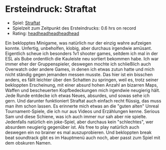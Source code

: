 # Ersteindruck: Straftat

* Spiel: [Straftat](https://store.steampowered.com/app/2386720/STRAFTAT/)
* Spielzeit zum Zeitpunkt des Ersteindrucks: 0.6 hrs on record
* Rating: [head](_assets\rating\head_fill.png)[head](_assets\rating\head_fill.png)[head](_assets\rating\head_fill.png)[head](_assets\rating\head.png)[head](_assets\rating\head.png)

Ein beklopptes Minigame, was natürlich nur der einzig wahre aufzeigen konnte. Unfertig, unbeholfen, klobig, aber durchaus irgendwie amüsant. Eigentlich scheue ich besonders 1v1 shooter games, seitdem ich mal in der ESL als Bube ordentlich die Kauleiste neu sortiert bekommen habe. Ich war immer eher der Gruppenspieler, deswegen mochte ich schließlich auch Overwatch oder andere Games, in denen ich etwas zutun hatte und mich nicht ständig gegen jemanden messen musste. Das hier ist ein bisschen anders, es fällt leichter über den Schatten zu springen, weil es, trotz seiner bekloppten Erscheinung, mit einer absurd hohen Anzahl an bizarren Maps, Waffen und bescheuerten Kopfbedeckungen mich irgendwie neugierig hält. Jede Runde entdecke ich etwas Neues, absurdes, und sowas sehe ich gern. Und darunter funktioniert Straftat auch einfach recht flüssig, das muss man ihm schon lassen. Es erinnerte mich etwas an die "guten alten" Unreal Tournament-Spiele, die ich nur aus Videos und Erzählungen kenne. Serious Sam und diese Schiene, was ich auch immer nur sah aber nie spielte. Jedenfalls natürlich ein joke-Spiel, aber durchaus kein "schlechtes", wer absurdem neugierig gegenüber ist. Als free to play natürlich auch deswegen ein no brainer es mal auszuprobieren. Und bekloppten break beat soundtrack gibt es im Hauptmenü auch noch, aber passt zum Spiel mit dem obskuren Namen.